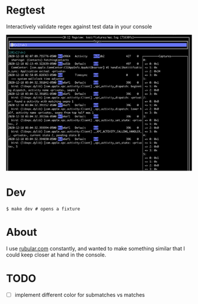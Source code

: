 # Regtest

Interactively validate regex against test data in your console

![demo](./example1.png)

# Dev

```
$ make dev # opens a fixture
```

# About

I use [rubular.com](rubular.com) constantly, and wanted to make something similar that I could keep closer at hand in the console.

# TODO

- [ ] implement different color for submatches vs matches
